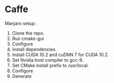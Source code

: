 # Caffe
Manjaro setup:

1. Clone the repo.
1. Run cmake-gui
1. Configure
1. Install dependencies.
1. Install CUDA 10.2 and cuDNN 7 for CUDA 10.2.
1. Set Nvidia host compiler to gcc-9.
1. Set CMake install prefix to /usr/local.
1. Configure
1. Generate
